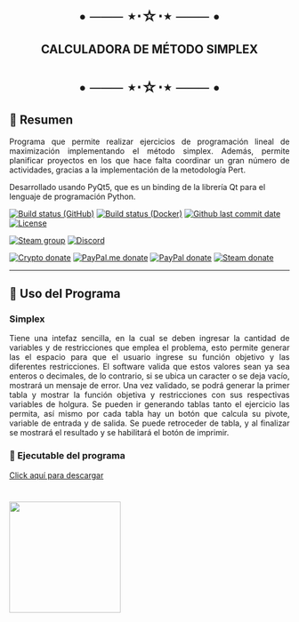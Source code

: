 <h1 align="center">• ─── ⋆⋅☆⋅⋆ ─── •</h1>
<h2 align="center">
  CALCULADORA DE MÉTODO SIMPLEX
</h2>
<h1 align="center">• ─── ⋆⋅☆⋅⋆ ─── •</h1>

## 📄 Resumen

<p align="justify">
  Programa que permite realizar ejercicios de programación lineal de maximización implementando el método simplex. Además, permite planificar proyectos en los que hace falta coordinar un gran número de actividades, gracias a la implementación de la metodología Pert.
  
  Desarrollado usando PyQt5, que es un binding de la librería Qt para el lenguaje de programación Python.
</p>

</div>

[![Build status (GitHub)](https://img.shields.io/github/workflow/status/JustArchiNET/ArchiSteamFarm/ASF-ci/main?label=GitHub&logo=github&cacheSeconds=600)](https://github.com/JustArchiNET/ArchiSteamFarm/actions?query=workflow%3AASF-ci+branch%3Amain)
[![Build status (Docker)](https://img.shields.io/github/workflow/status/JustArchiNET/ArchiSteamFarm/ASF-docker-publish-main.svg?label=Docker&logo=docker&cacheSeconds=600)](https://hub.docker.com/r/justarchi/archisteamfarm)
[![Github last commit date](https://img.shields.io/github/last-commit/JustArchiNET/ArchiSteamFarm.svg?label=Updated&logo=github&cacheSeconds=600)](https://github.com/JustArchiNET/ArchiSteamFarm/commits)
[![License](https://img.shields.io/github/license/JustArchiNET/ArchiSteamFarm.svg?label=License&logo=apache&cacheSeconds=2592000)](https://github.com/JustArchiNET/ArchiSteamFarm/blob/main/LICENSE.txt)

[![Steam group](https://img.shields.io/badge/Steam-group-yellowgreen.svg?logo=steam)](https://steamcommunity.com/groups/archiasf)
[![Discord](https://img.shields.io/discord/267292556709068800.svg?color=7289da&label=Discord&logo=discord&logoColor=white&cacheSeconds=3600)](https://discord.com/invite/uTGDBd2jgr)

[![Crypto donate](https://img.shields.io/badge/Crypto-donate-f7931a.svg?logo=bitcoin)](https://commerce.coinbase.com/checkout/3cf16974-83de-45f5-ad8f-b257e22386c7)
[![PayPal.me donate](https://img.shields.io/badge/PayPal.me-donate-00457c.svg?logo=paypal)](https://paypal.me/MikeeUwU?country.x=MX&locale.x=es_XC)
[![PayPal donate](https://img.shields.io/badge/PayPal-donate-00457c.svg?logo=paypal)]([https://www.paypal.com/cgi-bin/webscr?cmd=_s-xclick&hosted_button_id=HD2P2P3WGS5Y4](https://paypal.me/MikeeUwU?country.x=MX&locale.x=es_XC))
[![Steam donate](https://img.shields.io/badge/Steam-donate-000000.svg?logo=steam)](https://steamcommunity.com/tradeoffer/new/?partner=1101291397&token=-pop0PGF)

---
## 📜 Uso del Programa
<h3>Simplex</h3>
<p align="justify">
  Tiene una intefaz sencilla, en la cual se deben ingresar la cantidad de variables y de restricciones que emplea el problema, 
  esto permite generar las el espacio para que el usuario ingrese su función objetivo y las diferentes restricciones. El software valida 
  que estos valores sean ya sea enteros o decimales, de lo contrario, si se ubica un caracter o se deja vacío, mostrará un mensaje de error.
  Una vez validado, se podrá generar la primer tabla y mostrar la función objetiva y restricciones con sus respectivas variables de holgura.
  Se pueden ir generando tablas tanto el ejercicio las permita, así mismo por cada tabla hay un botón que calcula su pivote, variable de entrada y de salida.
  Se puede retroceder de tabla, y al finalizar se mostrará el resultado y se habilitará el botón de imprimir.
</p>


### 🔨 Ejecutable del programa

[Click aquí para descargar](https://github.com/Mike538/metodo-simplex-python/releases/download/untagged-c57ac8b258d920f57663/Calculadora.Simplex-Pert.exe)

<h1 align="left"><img src="https://i.pinimg.com/originals/5a/93/c2/5a93c26aca8989b11d6c40d953c5cc14.gif" width="200" height="200" /> </h1>
